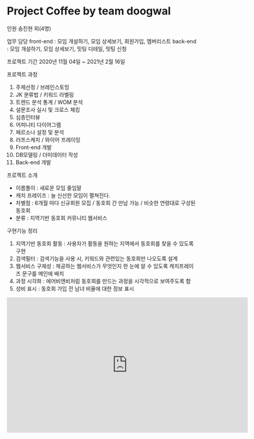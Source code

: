 # Project Coffee by team doogwal

인원
송진현 외(4명)

업무 담당 
front-end : 모임 개설하기, 모임 상세보기, 회원가입, 멤버리스트
back-end : 모임 개설하기, 모임 상세보기, 밋팅 디테일, 밋팅 신청 

프로젝트 기간
2020년 11월 04일 ~ 2021년 2월 16일

프로젝트 과정
1. 주제선정 / 브레인스토밍
2. JK 분류법 / 키워드 라벨링
3. 트렌드 분석 통계 / WOM 분석
4. 설문조사 실시 및 크로스 체킹
5. 심층인터뷰
6. 어피니티 다이어그램
7. 페르소나 설정 및 분석
8. 러프스케치 / 와이어 프레이밍
9. Front-end 개발
10. DB모델링 / 더미데이터 작성
11. Back-end 개발

프로젝트 소개
- 이름풀이 : 새로운 모임 줄임말
- 캐치 프레이즈 : 늘 신선한 모임이 펼쳐진다.
- 차별점 : 6개월 마다 신규회원 모집 / 동호회 간 만남 가능 / 비슷한 연령대로 구성된 동호회
- 분류 : 지역기반 동호회 커뮤니티 웹서비스

구현기능 정리
1. 지역기반 동호회 활동 : 사용자가 활동을 원하는 지역에서 동호회를 찾을 수 있도록 구현
2. 검색필터 : 검색기능을 사용 시, 키워드와 관련있는 동호회만 나오도록 설계
3. 웹서비스 구체성 : 제공하는 웹서비스가 무엇인지 한 눈에 알 수 있도록 캐치프레이즈 문구를 메인에 배치
4. 과정 시각화 : 에어비엔비처럼 동호회를 만드는 과정을 시각적으로 보여주도록 함
5. 성비 표시 : 동호회 가입 전 남녀 비율에 대한 정보 표시

<iframe width="640" height="360" src="https://www.youtube.com/embed/0p3VAdnzUSI" frameborder="0" gesture="media" allowfullscreen=""></iframe>
